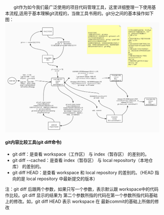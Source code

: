 &ensp;&ensp;&ensp;&ensp;git作为如今我们最广泛使用的项目代码管理工具，这里详细整理一下使用基本流程,适用于基本理解git流程的，当做工具书用的。git分之间的基本操作如下图：
[![git仓库操作](..\drawo\git仓库操作.jpg)](https://www.processon.com/view/link/5f12f13f1e08537d50b25e1a)


#### git内容比较工具(git diff命令)
- git diff：是查看 workspace（工作区） 与 index（暂存区） 的差别的。
- git diff --cached：是查看 index（暂存区） 与 local repositorty（本地仓库） 的差别的。
- git diff HEAD：是查看 workspace 和 local repository 的差别的。（HEAD 指向的是 local repository 中最新提交的版本）

注：git diff 后跟两个参数，如果只写一个参数，表示默认跟 workspace中的代码作比较。git diff 显示的结果为 第二个参数所指的代码在第一个参数所指代码基础上的修改。如，git diff HEAD 表示 workspace 在 最新commit的基础上所做的修改